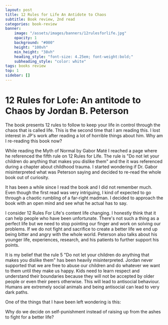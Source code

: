 ```yaml
---
layout: post
title: 12 Rules for Life An Antidote to Chaos
subtitle: Book review, 2nd read
categories: book-review
banner:
    image: "/assets/images/banners/12rulesforlife.jpg"
    opacity: 1
    background: "#000"
    height: "100vh"
    min_height: "38vh"
    heading_style: "font-size: 4.25em; font-weight:bold;"
    subheading_style: "color: white"
tags: books review
top: 1
sidebar: []
---
```


# 12 Rules for Lofe: An antitode to Chaos by Jordan B. Peterson

The book presents 12 rules to follow to keep your life in control through the chaos that is called life. 
This is the second time that I am reading this. I lost interest in JP's work after reading a lot of horrible things about him. Why am I re-reading this book now? 

While reading the Myth of Normal by Gabor Maté I reached a page where he referenced the fifth rule on 12 Rules for Life. The rule is "Do not let your children do anything that makes you dislike them" and the it was referenced during a chapter about childhood trauma. I started wondering if Dr. Gabor misinterpreted what was Peterson saying and decided to re-read the whole book out of curiosity.

It has been a while since I read the book and I did not remember much. Even though the first read was very intriguing, I kind of expected to go through a chaotic rumbling of a far-right madman. I decided to approach the book with an open mind and see what he actual has to say. 

I consider 12 Rules For Life's content life changing. I honestly think that it can help people who have been unfortunate. There's not such a thing as a perfect life but we need to stop pointing our finger and work on solving our problems. If we do not fight and sacrifice to create a better life we end up being bitter and angry with the whole world. Peterson also talks about his younger life, experiences, research, and his patients to further support his points. 

It is my belief that the rule 5 "Do not let your children do anything that makes you dislike them" has been heavily misinterpreted. Jordan never supported that we are free to abuse our children and do whatever we want to them until they make us happy. Kids need to learn respect and understand their boundaries because they will not be accepted by older people or even their peers otherwise. This will lead to antisocial behaviour. Humans are extremely social animals and being antisocial can lead to very dark paths. 

One of the things that I have been left wondering is this:

Why do we decide on self-punishment instead of raising up from the ashes to fight for a better life?